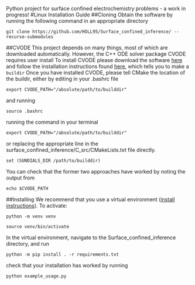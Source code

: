 Python project for surface confined electrochemistry problems - a work in progress! 
#Linux Installation Guide
##Cloning
Obtain the software by running the following command in an appropriate directory
```
git clone https://github.com/HOLL95/Surface_confined_inference/ --recurse-submodules
```
##CVODE
This project depends on many things, most of which are downloaded automatically. However, the C++ ODE solver package CVODE requires user install
To install CVODE please download the software [here](https://computing.llnl.gov/projects/sundials/sundials-software) and follow the installation instructions found [here](https://computing.llnl.gov/projects/sundials/sundials-software), which tells you to make a ```buildir```
Once you have installed CVODE, please tell CMake the location of the buildir, either by editing in your .bashrc file
```
export CVODE_PATH="/absolute/path/to/builddir"
```
and running
```
source .bashrc
```
running the command in your terminal
```
export CVODE_PATH="/absolute/path/to/builddir"
```
or replacing the appropriate line in the surface_confined_inference/C_src/CMakeLists.txt file directly.
```
set (SUNDIALS_DIR /path/to/builddir)
```
You can check that the former two approaches have worked by noting the output from
```
echo $CVODE_PATH
```
##Installing
We recommend that you use a virtual environment ([install instructions](https://virtualenv.pypa.io/en/latest/installation.html)). To activate:
```
python -m venv venv
```
```
source venv/bin/activate
```
In the virtual environment, navigate to the Surface_confined_inference directory, and run
```
python -m pip install . -r requirements.txt
```
check that your installation has worked by running
```
python example_usage.py
```
